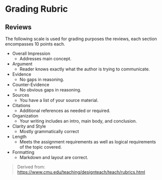 # Grading Rubric

## Reviews

The following scale is used for grading purposes the reviews, each section
encompasses 10 points each.

* Overall Impression
  * Addresses main concept.
* Argument
  * Reader knows exactly what the author is trying to communicate.
* Evidence
  * No gaps in reasoning.
* Counter-Evidence
  * No obvious gaps in reasoning.
* Sources
  * You have a list of your source material.
* Citations
  * Additional references as needed or required.
* Organization
  * Your writing includes an intro, main body, and conclusion.
* Clarity and Style
  * Mostly grammatically correct
* Length
  * Meets the assignment requirements as well as logical requirements
  of the topic covered.
* Formatting
  * Markdown and layout are correct.

> Derived from: <https://www.cmu.edu/teaching/designteach/teach/rubrics.html>
